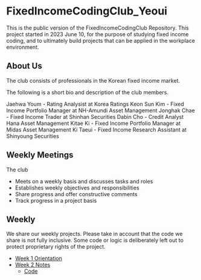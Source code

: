 # FixedIncomeCodingClub_Yeoui

This is the public version of the FixedIncomeCodingClub Repository. This project started in 2023 June 10, for the purpose of studying fixed income coding, and to ultimately build projects that can be applied in the workplace environment. 

## About Us

The club consists of professionals in the Korean fixed income market. 

The following is a short bio and description of the club members.

Jaehwa Youm - Rating Analysist at Korea Ratings 
Keon Sun Kim - Fixed Income Portfolio Manager at NH-Amundi Asset Management 
Jonghak Chae - Fixed Income Trader at Shinhan Securities
Dabin Cho - Credit Analyst Hana Asset Management 
Kitae Ki - Fixed Income Portfolio Manager at Midas Asset Management
Ki Taeui - Fixed Income Research Assistant at Shinyoung Securities


## Weekly Meetings

The club 
* Meets on a weekly basis and discusses tasks and roles
* Establishes weekly objectives and responsibilities
* Share progress and offer constructive comments
* Track progress in a project basis


## Weekly

We share our weekly projects. Please take in account that the code we share is not fully inclusive. 
Some code or logic is deliberately left out to protect proprietary rights of the project.

 * [Week 1 Orientation](https://www.notion.so/IRS_Week1-c389529dbb5a4c988624f815f0d949be)
 * [Week 2 Notes](https://www.notion.so/IRS_Week2-e3b48ac2adb04016a26a361c0c1fa12d)
     * [Code](https://github.com/keonsunkim/FixedIncomeCodingClub_Yeoui/tree/bdbd7a8d9bc51235b2506b2f2774f60c754a579b)
 

